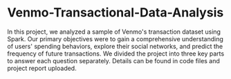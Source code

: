 # Venmo-Transactional-Data-Analysis

In this project, we analyzed a sample of Venmo's transaction dataset using Spark. Our primary objectives were to gain a comprehensive understanding of users' spending behaviors, explore their social networks, and predict the frequency of future transactions. We divided the project into three key parts to answer each question separately. Details can be found in code files and project report uploaded.
